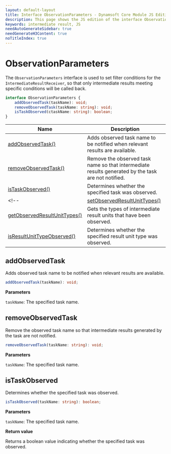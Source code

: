 ```yaml
---
layout: default-layout
title: Interface ObservationParameters - Dynamsoft Core Module JS Edition API Reference
description: This page shows the JS edition of the interface ObservationParameters in Dynamsoft Core Module.
keywords: intermediate result, JS
needAutoGenerateSidebar: true
needGenerateH3Content: true
noTitleIndex: true
---
```


# ObservationParameters

The `ObservationParameters` interface is used to set filter conditions for the `IntermediateResultReceiver`, so that only intermediate results meeting specific conditions will be called back.

```typescript
interface ObservationParameters {
    addObservedTask(taskName): void;
    removeObservedTask(taskName: string): void;
    isTaskObserved(ctaskName: string): boolean;
}
```

| Name              | Description |
|----------------------|-------------|
| [addObservedTask()](#addobservedtask) | Adds observed task name to be notified when relevant results are available. |
| [removeObservedTask()](#removeobservedtask) | Remove the observed task name so that intermediate results generated by the task are not notified. |
| [isTaskObserved()](#istaskobserved) | Determines whether the specified task was observed. |
<!-- | [setObservedResultUnitTypes()](#setobservedresultunittypes) | Sets the types of intermediate result units that have been observed.|
| [getObservedResultUnitTypes()](#getobservedresultunittypes) | Gets the types of intermediate result units that have been observed. |
| [isResultUnitTypeObserved()](#isresultunittypeobserved) | Determines whether the specified result unit type was observed. | -->

<!-- ## setObservedResultUnitTypes

Sets the types of intermediate result units that have been observed.

```typescript
setObservedResultUnitTypes(types: number): void;
```

**Parameters**

`types`: The observed types of intermediate result units.

## getObservedResultUnitTypes

Gets the types of intermediate result units that have been observed.

```typescript
getObservedResultUnitTypes(): number;
```

**Return value**

The observed types of intermediate result units.

## isResultUnitTypeObserved

Determines whether the specified result unit type was observed.

```typescript
isResultUnitTypeObserved(type: EnumIntermediateResultUnitType): boolean;
```

**Return value**

Returns a boolean value indicating whether the specified result unit type was observed. -->

## addObservedTask

Adds observed task name to be notified when relevant results are available.

```typescript
addObservedTask(taskName): void;
```

**Parameters**

`taskName`: The specified task name.

## removeObservedTask

Remove the observed task name so that intermediate results generated by the task are not notified.

```typescript
removeObservedTask(taskName: string): void;
```

**Parameters**

`taskName`: The specified task name.

## isTaskObserved

Determines whether the specified task was observed.

```typescript
isTaskObserved(taskName: string): boolean;
```

**Parameters**

`taskName`: The specified task name.

**Return value**

Returns a boolean value indicating whether the specified task was observed.

